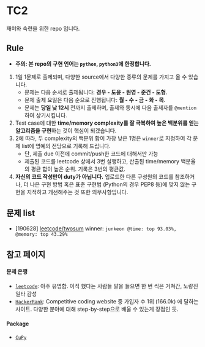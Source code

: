 # TC2
재미와 숙련을 위한 repo 입니다. 

## Rule
* **주의: 본 repo의 구현 언어는 `python`, `python3`에 한정합니다.**

1. 1일 1문제로 출제되며, 다양한 source에서 다양한 종류의 문제를 가지고 올 수 있습니다.
    - 문제는 다음 순서로 출제됩니다: **경우 - 도윤 - 원영 - 준건 - 도형**.
    - 문제 출제 요일은 다음 순으로 진행됩니다: **월 - 수 - 금 - 화 - 목**.
    - 문제는 **당일 낮 12시** 전까지 출제하며, 출제와 동시에 다음 출제자를 `@mention`하여 상기시킵니다.
2. Test case에 대한 **time/memory complexity를 잘 극복하여 높은 백분위를 얻는 알고리즘을 구현**하는 것이 핵심이 되겠습니다.
3. 2에 따라, 두 complexity의 백분위 합이 가장 낮은 1명은 `winner`로 지정하여 각 문제 list에 명예의 전당으로 기록해 드립니다.
	- 단, 제출 due 이전에 commit/push한 코드에 대해서만 가능
	- 제출된 코드를 leetcode 상에서 3번 실행하고, 산출된 time/memory 백분율의 평균 합이 높은 순위. 기록은 3번의
	 평균값.
4. **자신의 코드 작성만이 duty가 아닙니다.** 업로드한 다른 구성원의 코드를 참조하거나, 더 나은 구현 방법 혹은 표준 구현법 (Python의 경우 PEP8 등)에 맞지 않는 구현을 지적하고 개선해주는 것 또한 의무사항입니다.

## 문제 list
- [190628] [leetcode/twosum](https://leetcode.com/problems/two-sum/) winner: 
`junkeon @time: top 93.03%, @memory: top 43.29%`


## 참고 페이지 
#### 문제 은행
- [`leetcode`](https://leetcode.com/problemset/all/): 아주 유명함. 이직 했다는 사람들 말을 들으면 한 번 씩은 거쳐간, 노량진 일타 감성
- [`HackerRank`](https://www.hackerrank.com/): Competitive coding website 중 
가입자 수 1위 (166.0k) 에 달하는 사이트. 다양한 분야에 대해 step-by-step으로 배울 수 있는게 장점인 듯.

#### Package 
- [`CuPy`](https://cupy.chainer.org/)
